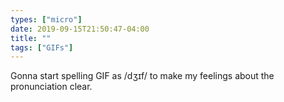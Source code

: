 ```yaml
---
types: ["micro"]
date: 2019-09-15T21:50:47-04:00
title: ""
tags: ["GIFs"]
---
```

Gonna start spelling GIF as /dʒɪf/ to make my feelings about the pronunciation clear.
